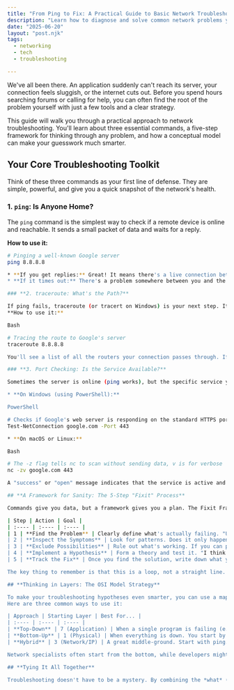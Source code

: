 ```yaml
---  
title: "From Ping to Fix: A Practical Guide to Basic Network Troubleshooting"  
description: "Learn how to diagnose and solve common network problems yourself using essential commands, a simple framework, and the OSI model."  
date: "2025-06-20"
layout: "post.njk"
tags:  
  - networking  
  - tech  
  - troubleshooting

---
```


We've all been there. An application suddenly can't reach its server, your connection feels sluggish, or the internet cuts out. Before you spend hours searching forums or calling for help, you can often find the root of the problem yourself with just a few tools and a clear strategy.

This guide will walk you through a practical approach to network troubleshooting. You'll learn about three essential commands, a five-step framework for thinking through any problem, and how a conceptual model can make your guesswork much smarter.

## Your Core Troubleshooting Toolkit

Think of these three commands as your first line of defense. They are simple, powerful, and give you a quick snapshot of the network's health.

### 1. `ping`: Is Anyone Home?

The `ping` command is the simplest way to check if a remote device is online and reachable. It sends a small packet of data and waits for a reply.

**How to use it:**

```bash  
# Pinging a well-known Google server  
ping 8.8.8.8

* **If you get replies:** Great! It means there's a live connection between you and the server.  
* **If it times out:** There's a problem somewhere between you and the destination. It could be your local network, the server itself, or something in between.

### **2. traceroute: What's the Path?**

If ping fails, traceroute (or tracert on Windows) is your next step. It shows you the specific path, or "hops," your data takes to get to a destination. This is perfect for spotting exactly where the connection breaks.  
**How to use it:**

Bash

# Tracing the route to Google's server  
traceroute 8.8.8.8

You'll see a list of all the routers your connection passes through. If it stops or shows high latency times at a certain hop, you've found a major clue.

### **3. Port Checking: Is the Service Available?**

Sometimes the server is online (ping works), but the specific service you need (like a database or a web server) isn't responding. You need to check if the port for that service is open. The command for this varies depending on the system.

* **On Windows (using PowerShell):**

PowerShell

# Checks if Google's web server is responding on the standard HTTPS port (443)  
Test-NetConnection google.com -Port 443

* **On macOS or Linux:**

Bash

# The -z flag tells nc to scan without sending data, v is for verbose  
nc -zv google.com 443

A "success" or "open" message indicates that the service is active and listening. A failure could indicate that a firewall is blocking the connection or the service is down.

## **A Framework for Sanity: The 5-Step "Fixit" Process**

Commands give you data, but a framework gives you a plan. The Fixit Framework is a systematic approach to diagnosing and solving problems without getting overwhelmed.

| Step | Action | Goal |
| :---- | :---- | :---- |
| 1 | **Find the Problem** | Clearly define what's actually failing. "Users can't log in" is better than "the network is down." |
| 2 | **Inspect the Symptoms** | Look for patterns. Does it only happen at 9 AM? Is it only affecting one person or everyone? |
| 3 | **Exclude Possibilities** | Rule out what's working. If you can ping the server, you can probably exclude a full network outage. |
| 4 | **Implement a Hypothesis** | Form a theory and test it. "I think the firewall is blocking the port." Now, run a port check to prove or disprove it. |
| 5 | **Track the Fix** | Once you find the solution, write down what you did. This saves you (and your team) from solving the same problem twice. |

The key thing to remember is that this is a loop, not a straight line. If one hypothesis fails, you just form and test a new one until you find the root cause.

## **Thinking in Layers: The OSI Model Strategy**

To make your troubleshooting hypotheses even smarter, you can use a map of how networks function: the **OSI model**. It organizes networking into seven layers, from the physical wires to the software you use.  
Here are three common ways to use it:

| Approach | Starting Layer | Best For... |
| :---- | :---- | :---- |
| **Top-Down** | 7 (Application) | When a single program is failing (e.g., your email client). You start by checking the app's settings. |
| **Bottom-Up** | 1 (Physical) | When everything is down. You start by checking if the cables are plugged in and the lights on the router are on. |
| **Hybrid** | 3 (Network/IP) | A great middle-ground. Start with ping. If it works, the problem is likely in a higher layer (4-7). If it fails, the problem is in a lower layer (1-2). |

Network specialists often start from the bottom, while developers might start from the top. The hybrid approach, pivoting from Layer 3, is a powerful strategy for almost everyone else.

## **Tying It All Together**

Troubleshooting doesn't have to be a mystery. By combining the *what* (your core commands), the *how* (the Fixit framework), and the *where* (the OSI model), you have a complete system for tackling almost any network issue that comes your way. You're now equipped to diagnose problems methodically and know exactly when it's the right time to call for backup.